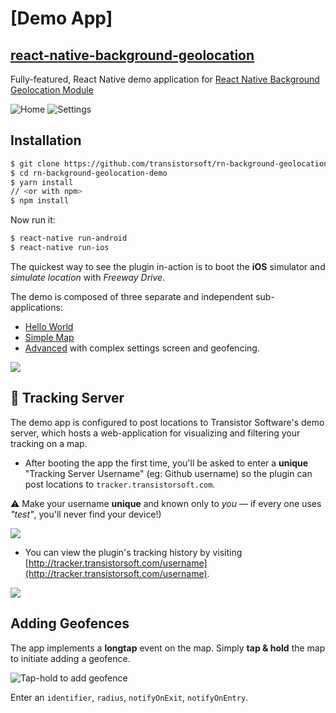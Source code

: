 # [Demo App]
## [react-native-background-geolocation](http://transistorsoft.github.io/react-native-background-geolocation/)

Fully-featured, React Native demo application for [React Native Background Geolocation Module](http://transistorsoft.github.io/react-native-background-geolocation/)

![Home](https://dl.dropboxusercontent.com/s/byaayezphkwn36h/home-framed-350.png?dl=1)
![Settings](https://dl.dropboxusercontent.com/s/8lvnpp0gowitagq/settings-framed-350.png?dl=1)

## Installation

```bash
$ git clone https://github.com/transistorsoft/rn-background-geolocation-demo.git
$ cd rn-background-geolocation-demo
$ yarn install
// <or with npm>
$ npm install
```

Now run it:
```bash
$ react-native run-android
$ react-native run-ios
```

The quickest way to see the plugin in-action is to boot the **iOS** simulator and *simulate location* with *Freeway Drive*.

The demo is composed of three separate and independent sub-applications:

- [Hello World](./src/hello-world/HelloWorld.js)
- [Simple Map](./src/simple-map/SimpleMap.js)
- [Advanced](./src/advanced/) with complex settings screen and geofencing.

![](https://dl.dropboxusercontent.com/s/w87uylrgij9kd7r/ionic-demo-home.png?dl=1)

## :large_blue_diamond: Tracking Server

The demo app is configured to post locations to Transistor Software's demo server, which hosts a web-application for visualizing and filtering your tracking on a map.

- After booting the app the first time, you'll be asked to enter a **unique** "Tracking Server Username" (eg: Github username) so the plugin can post locations to `tracker.transistorsoft.com`.  

:warning: Make your username **unique** and known only to *you* &mdash; if every one uses *"test"*, you'll never find your device!)

![](https://dl.dropboxusercontent.com/s/yhb311q5shxri36/ionic-demo-username.png?dl=1)

- You can view the plugin's tracking history by visiting [http://tracker.transistorsoft.com/username](http://tracker.transistorsoft.com/username).

![](https://dl.dropboxusercontent.com/s/1a4far51w70rjvj/Screenshot%202017-08-16%2011.34.43.png?dl=1)

## Adding Geofences

The app implements a **longtap** event on the map.  Simply **tap & hold** the map to initiate adding a geofence.

![Tap-hold to add geofence](https://dl.dropboxusercontent.com/s/9qif3rvznwkbphd/Screenshot%202015-06-06%2017.12.41.png?dl=1)

Enter an `identifier`, `radius`, `notifyOnExit`, `notifyOnEntry`.



